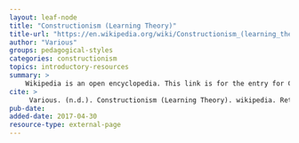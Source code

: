 ```yaml
---
layout: leaf-node
title: "Constructionism (Learning Theory)"
title-url: "https://en.wikipedia.org/wiki/Constructionism_(learning_theory)"
author: "Various"
groups: pedagogical-styles
categories: constructionism
topics: introductory-resources
summary: >
    Wikipedia is an open encyclopedia. This link is for the entry for Constructionism (Learning Theory).
cite: >
     Various. (n.d.). Constructionism (Learning Theory). wikipedia. Retrieved from: https://en.wikipedia.org/wiki/Constructionism_(learning_theory)
pub-date:
added-date: 2017-04-30
resource-type: external-page
---
```

